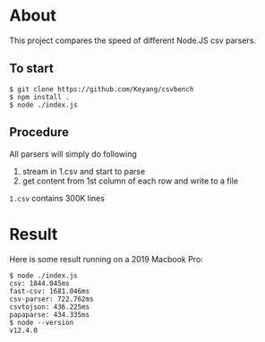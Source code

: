 # About

This project compares the speed of different Node.JS csv parsers.

## To start

```
$ git clone https://github.com/Keyang/csvbench
$ npm install .
$ node ./index.js
```

## Procedure

All parsers will simply do following

1. stream in 1.csv and start to parse
2. get content from 1st column of each row and write to a file


`1.csv` contains 300K lines

# Result

Here is some result running on a 2019 Macbook Pro: 

```
$ node ./index.js
csv: 1844.045ms
fast-csv: 1681.046ms
csv-parser: 722.762ms
csvtojson: 436.225ms
papaparse: 434.335ms
$ node --version
v12.4.0
```

